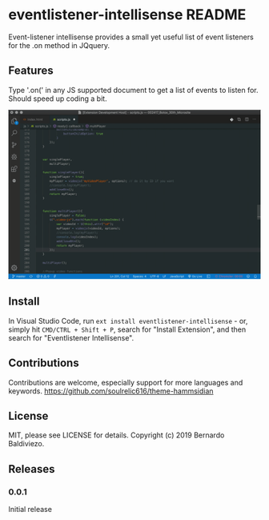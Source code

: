 # eventlistener-intellisense README

Event-listener intellisense provides a small yet useful list of event listeners for the .on method in JQquery.

## Features

Type  '.on(' in any JS supported document to get a list of events to listen for. Should speed up coding a bit.

![](demo.gif)

## Install
In Visual Studio Code, run `ext install eventlistener-intellisense` - or, simply hit `CMD/CTRL + Shift + P`, search for "Install Extension", and then search for "Eventlistener Intellisense".

## Contributions
Contributions are welcome, especially support for more languages and keywords. https://github.com/soulrelic616/theme-hammsidian

## License
MIT, please see LICENSE for details. Copyright (c) 2019 Bernardo Baldiviezo.


## Releases


### 0.0.1

Initial release
